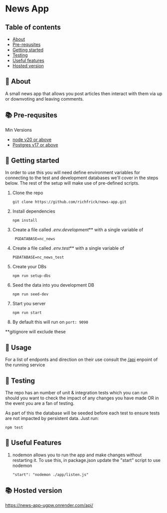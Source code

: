 # News App

## Table of contents

- [About](#-about)
- [Pre-requsites](#-minimum-versions)
- [Getting started](#-getting-started)
- [Testing](#testing)
- [Useful features](#useful-features)
- [Hosted version](#hosted-version)

## 🚀 About

A small news app that allows you post articles then interact with them via up or downvoting and leaving comments.

## 📚 Pre-requsites

Min Versions

- [node v20 or above](https://nodejs.org/api/https.html)
- [Postgres v17 or above](https://postgresapp.com/)

## 📝 Getting started

In order to use this you will need define environment variables for connecting to the test and development databases we'll cover in the steps below. The rest of the setup will make use of pre-defined scripts.

1. Clone the repo

   `git clone https://github.com/richfrick/news-app.git`

2. Install dependencies

   `npm install`

3. Create a file called _.env.development_\*\* with a single variable of

   ` PGDATABASE=nc_news`

4. Create a file called _.env.test_\*\* with a single variable of

   `PGDATABASE=nc_news_test`

5. Create your DBs

   `npm run setup-dbs`

6. Seed the data into you development DB

   `npm run seed-dev`

7. Start you server

   `npm run start`

8. By default this will run on `port: 9090`

\*\*gitignore will exclude these

## 🚀 Usage

For a list of endponts and direction on their use consult the [/api](http://localhost:9090/api) enpoint of the running service

## 📝 Testing

The repo has an number of unit & integration tests which you can run should you want to check the impact of any changes you have made OR in the event you are a fan of testing.

As part of this the database will be seeded before each test to ensure tests are not impacted by persistent data. Just run:

    npm test

## 🤝 Useful Features

1. nodemon allows you to run the app and make changes without restarting it. To use this, in package.json update the "start" script to use nodemon

   `"start": "nodemon ./app/listen.js"`

## 📚 Hosted version

https://news-app-ugpw.onrender.com/api/
